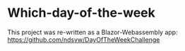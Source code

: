# Which-day-of-the-week

This project was re-written as a Blazor-Webassembly app:
https://github.com/ndsvw/DayOfTheWeekChallenge
